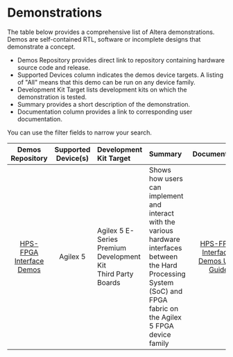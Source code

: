# **Demonstrations**

The table below provides a comprehensive list of Altera demonstrations.  Demos are self-contained RTL, software or incomplete designs that demonstrate a concept.
  
* Demos Repository provides direct link to repository containing hardware source code and release.
* Supported Devices column indicates the demos device targets.  A listing of "All" means that this demo can be run on any device family.
* Development Kit Target lists development kits on which the demonstration is tested.
* Summary provides a short description of the demonstration.
* Documentation column provides a link to corresponding user documentation.

You can use the filter fields to narrow your search.

 | **Demos Repository**    | Supported Device(s)  | Development Kit Target| Summary | Documentation |
|:---------------:|:----------------:|:--------------------|:----------------|:---------------:|
| [HPS-FPGA Interface Demos](https://github.com/altera-fpga/agilex5-demo-hps2fpga-interfaces) | Agilex 5 | Agilex 5 E-Series Premium Development Kit </br> Third Party Boards | Shows how users can implement and interact with the various hardware interfaces between the Hard Processing System (SoC) and FPGA fabric on the Agilex 5 FPGA device family | [HPS-FPGA Interfaces Demos User Guide](https://github.com/altera-fpga/agilex5-demo-hps2fpga-interfaces/blob/main/documentation/01_index.md)|
